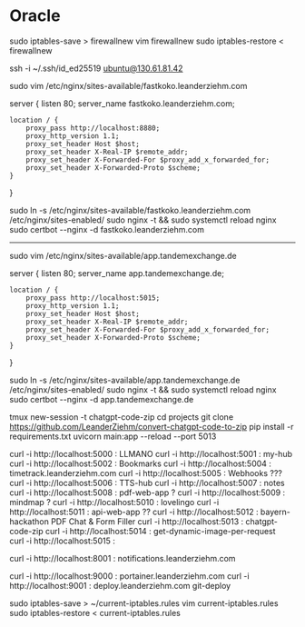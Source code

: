 # Oracle



sudo iptables-save > firewallnew
vim firewallnew 
sudo iptables-restore < firewallnew

ssh -i ~/.ssh/id_ed25519 ubuntu@130.61.81.42



sudo vim /etc/nginx/sites-available/fastkoko.leanderziehm.com

server {
    listen 80;
    server_name fastkoko.leanderziehm.com;

    location / {
        proxy_pass http://localhost:8880;
        proxy_http_version 1.1;
        proxy_set_header Host $host;
        proxy_set_header X-Real-IP $remote_addr;
        proxy_set_header X-Forwarded-For $proxy_add_x_forwarded_for;
        proxy_set_header X-Forwarded-Proto $scheme;
    }
}

sudo ln -s /etc/nginx/sites-available/fastkoko.leanderziehm.com /etc/nginx/sites-enabled/
sudo nginx -t && sudo systemctl reload nginx
sudo certbot --nginx -d fastkoko.leanderziehm.com








----



sudo vim /etc/nginx/sites-available/app.tandemexchange.de

server {
    listen 80;
    server_name app.tandemexchange.de;

    location / {
        proxy_pass http://localhost:5015;
        proxy_http_version 1.1;
        proxy_set_header Host $host;
        proxy_set_header X-Real-IP $remote_addr;
        proxy_set_header X-Forwarded-For $proxy_add_x_forwarded_for;
        proxy_set_header X-Forwarded-Proto $scheme;
    }
}

sudo ln -s /etc/nginx/sites-available/app.tandemexchange.de /etc/nginx/sites-enabled/
sudo nginx -t && sudo systemctl reload nginx
sudo certbot --nginx -d app.tandemexchange.de




tmux new-session -t chatgpt-code-zip
cd projects
git clone https://github.com/LeanderZiehm/convert-chatgpt-code-to-zip
pip install -r requirements.txt
uvicorn main:app --reload --port 5013 


curl -i http://localhost:5000 : LLMANO
curl -i http://localhost:5001 : my-hub
curl -i http://localhost:5002 : Bookmarks
curl -i http://localhost:5004 : timetrack.leanderziehm.com
curl -i http://localhost:5005 : Webhooks  ??? 
curl -i http://localhost:5006 : TTS-hub
curl -i http://localhost:5007 : notes
curl -i http://localhost:5008 : pdf-web-app ?
curl -i http://localhost:5009 : mindmap ? 
curl -i http://localhost:5010 : lovelingo 
curl -i http://localhost:5011 : api-web-app ??
curl -i http://localhost:5012 : bayern-hackathon PDF Chat & Form Filler
curl -i http://localhost:5013 : chatgpt-code-zip
curl -i http://localhost:5014 : get-dynamic-image-per-request  
curl -i http://localhost:5015 : 


curl -i http://localhost:8001 : notifications.leanderziehm.com

curl -i http://localhost:9000 : portainer.leanderziehm.com
curl -i http://localhost:9001 : deploy.leanderziehm.com git-deploy




sudo iptables-save > ~/current-iptables.rules
vim current-iptables.rules
sudo iptables-restore < current-iptables.rules


